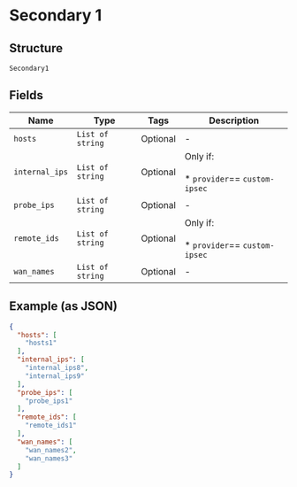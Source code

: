 
# Secondary 1

## Structure

`Secondary1`

## Fields

| Name | Type | Tags | Description |
|  --- | --- | --- | --- |
| `hosts` | `List of string` | Optional | - |
| `internal_ips` | `List of string` | Optional | Only if:<br><br>* `provider`== `custom-ipsec` |
| `probe_ips` | `List of string` | Optional | - |
| `remote_ids` | `List of string` | Optional | Only if:<br><br>* `provider`== `custom-ipsec` |
| `wan_names` | `List of string` | Optional | - |

## Example (as JSON)

```json
{
  "hosts": [
    "hosts1"
  ],
  "internal_ips": [
    "internal_ips8",
    "internal_ips9"
  ],
  "probe_ips": [
    "probe_ips1"
  ],
  "remote_ids": [
    "remote_ids1"
  ],
  "wan_names": [
    "wan_names2",
    "wan_names3"
  ]
}
```

